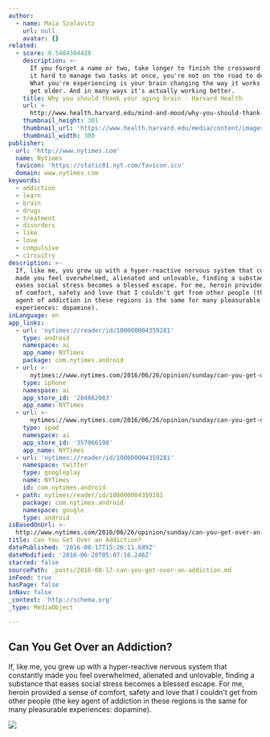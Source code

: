 ```yaml
---
author:
  - name: Maia Szalavitz
    url: null
    avatar: {}
related:
  - score: 0.5484304428
    description: >-
      If you forget a name or two, take longer to finish the crossword, or find
      it hard to manage two tasks at once, you're not on the road to dementia.
      What you're experiencing is your brain changing the way it works as you
      get older. And in many ways it's actually working better.
    title: Why you should thank your aging brain - Harvard Health
    url: >-
      http://www.health.harvard.edu/mind-and-mood/why-you-should-thank-your-aging-brain
    thumbnail_height: 301
    thumbnail_url: 'https://www.health.harvard.edu/media/content/images/W0415e-1.jpg'
    thumbnail_width: 300
publisher:
  url: 'http://www.nytimes.com'
  name: Nytimes
  favicon: 'https://static01.nyt.com/favicon.ico'
  domain: www.nytimes.com
keywords:
  - addiction
  - learn
  - brain
  - drugs
  - treatment
  - disorders
  - like
  - love
  - compulsive
  - circuitry
description: >-
  If, like me, you grew up with a hyper-reactive nervous system that constantly
  made you feel overwhelmed, alienated and unlovable, finding a substance that
  eases social stress becomes a blessed escape. For me, heroin provided a sense
  of comfort, safety and love that I couldn't get from other people (the key
  agent of addiction in these regions is the same for many pleasurable
  experiences: dopamine).
inLanguage: en
app_links:
  - url: 'nytimes://reader/id/100000004359281'
    type: android
    namespace: ai
    app_name: NYTimes
    package: com.nytimes.android
  - url: >-
      nytimes://www.nytimes.com/2016/06/26/opinion/sunday/can-you-get-over-an-addiction.html
    type: iphone
    namespace: ai
    app_store_id: '284862083'
    app_name: NYTimes
  - url: >-
      nytimes://www.nytimes.com/2016/06/26/opinion/sunday/can-you-get-over-an-addiction.html
    type: ipad
    namespace: ai
    app_store_id: '357066198'
    app_name: NYTimes
  - url: 'nytimes://reader/id/100000004359281'
    namespace: twitter
    type: googleplay
    name: NYTimes
    id: com.nytimes.android
  - path: nytimes/reader/id/100000004359281
    package: com.nytimes.android
    namespace: google
    type: android
isBasedOnUrl: >-
  http://www.nytimes.com/2016/06/26/opinion/sunday/can-you-get-over-an-addiction.html?_r=0
title: Can You Get Over an Addiction?
datePublished: '2016-08-17T15:26:11.689Z'
dateModified: '2016-06-28T05:07:16.246Z'
starred: false
sourcePath: _posts/2016-08-17-can-you-get-over-an-addiction.md
inFeed: true
hasPage: false
inNav: false
_context: 'http://schema.org'
_type: MediaObject

---
```

<article style=""><h1>Can You Get Over an Addiction?</h1><p>If, like me, you grew up with a hyper-reactive nervous system that constantly made you feel overwhelmed, alienated and unlovable, finding a substance that eases social stress becomes a blessed escape. For me, heroin provided a sense of comfort, safety and love that I couldn't get from other people (the key agent of addiction in these regions is the same for many pleasurable experiences: dopamine).</p><img src="https://static01.nyt.com/images/2016/06/26/opinion/sunday/26szalavitz/26szalavitz-facebookJumbo.jpg" /></article>